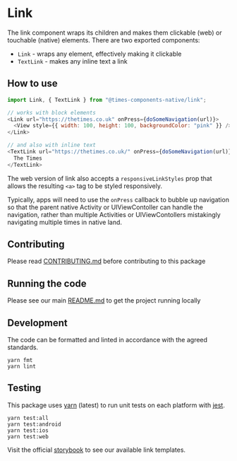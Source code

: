 # Link

The link component wraps its children and makes them clickable (web) or
touchable (native) elements. There are two exported components:

- `Link` - wraps any element, effectively making it clickable
- `TextLink` - makes any inline text a link

## How to use

```js
import Link, { TextLink } from "@times-components-native/link";

// works with block elements
<Link url="https://thetimes.co.uk" onPress={doSomeNavigation(url)}>
  <View style={{ width: 100, height: 100, backgroundColor: "pink" }} />
</Link>

// and also with inline text
<TextLink url="https://thetimes.co.uk/" onPress={doSomeNavigation(url)}>
  The Times
</TextLink>
```

The web version of link also accepts a `responsiveLinkStyles` prop that allows
the resulting `<a>` tag to be styled responsively.

Typically, apps will need to use the `onPress` callback to bubble up navigation
so that the parent native Activity or UIViewContoller can handle the navigation,
rather than multiple Activities or UIViewContollers mistakingly navigating
multiple times in native land.

## Contributing

Please read [CONTRIBUTING.md](./CONTRIBUTING.md) before contributing to this
package

## Running the code

Please see our main [README.md](../README.md) to get the project running locally

## Development

The code can be formatted and linted in accordance with the agreed standards.

```
yarn fmt
yarn lint
```

## Testing

This package uses [yarn](https://yarnpkg.com) (latest) to run unit tests on each
platform with [jest](https://facebook.github.io/jest/).

```
yarn test:all
yarn test:android
yarn test:ios
yarn test:web
```

Visit the official
[storybook](http://components.thetimes.co.uk/?knob-Size%20of%20ad%20placeholder%3A=default&selectedKind=Primitives%2FLink&selectedStory=Link%20with%20big%20content&full=0&addons=1&stories=1&panelRight=0&addonPanel=storybooks%2Fstorybook-addon-knobs)
to see our available link templates.
